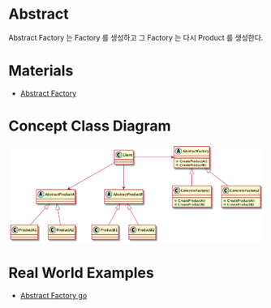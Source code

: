 # Abstract
  
Abstract Factory 는 Factory 를 생성하고 그 Factory 는 다시 Product 를 생성한다.

# Materials

* [Abstract Factory](https://www.dofactory.com/net/abstract-factory-design-pattern)

# Concept Class Diagram

![](abstractfactory.png)

# Real World Examples

* [Abstract Factory go](/golang/designpattern/abstractffactory.md)
  